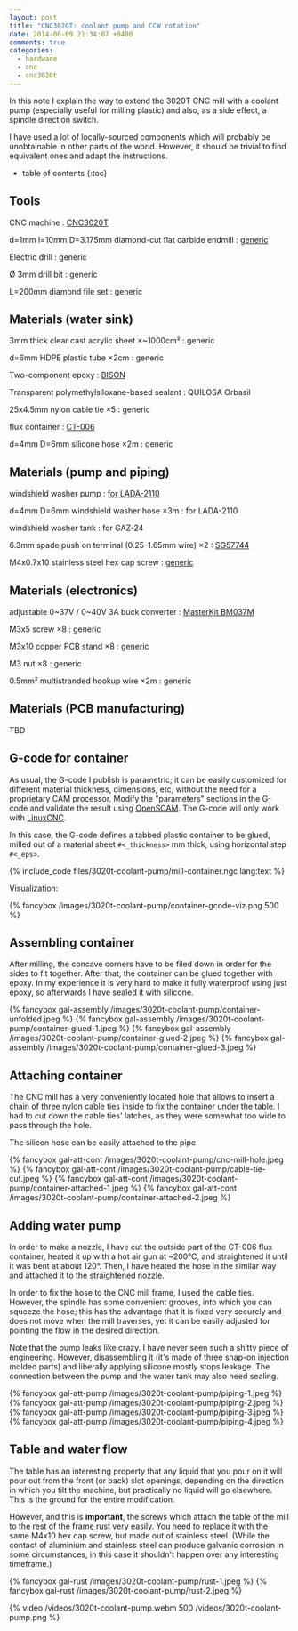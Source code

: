 ```yaml
---
layout: post
title: "CNC3020T: coolant pump and CCW rotation"
date: 2014-06-09 21:34:07 +0400
comments: true
categories:
  - hardware
  - cnc
  - cnc3020t
---
```


In this note I explain the way to extend the 3020T CNC mill with a coolant pump (especially useful for milling plastic) and also, as a side effect, a spindle direction switch.

I have used a lot of locally-sourced components which will probably be unobtainable in other parts of the world. However, it should be trivial to find equivalent ones and adapt the instructions.

<!-- more -->

* table of contents
{:toc}

Tools
-----

CNC machine
: [CNC3020T](http://www.freezepage.com/1395478161OWYSYNBZGX)

d=1mm l=10mm D=3.175mm diamond-cut flat carbide endmill
: [generic](https://archive.today/1958C)

Electric drill
: generic

Ø 3mm drill bit
: generic

L=200mm diamond file set
: generic

Materials (water sink)
----------------------

3mm thick clear cast acrylic sheet ×~1000cm²
: generic

d=6mm HDPE plastic tube ×2cm
: generic

Two-component epoxy
: [BISON](http://www.bison.net/en/products/647-2-components-adhesives/product/2266-epoxy-5-minutes/)

Transparent polymethylsiloxane-based sealant
: QUILOSA Orbasil

25x4.5mm nylon cable tie ×5
: generic

flux container
: [CT-006](http://www.chipdip.ru/product/ct-006/)

d=4mm D=6mm silicone hose ×2m
: generic

Materials (pump and piping)
---------------------------

windshield washer pump
: [for LADA-2110](http://www.gasgoo.com/auto-products/wiper-washer-318/1111988.html)

d=4mm D=6mm windshield washer hose ×3m
: for LADA-2110

windshield washer tank
: for GAZ-24

6.3mm spade push on terminal (0.25-1.65mm wire) ×2
: [SG57744](http://www.mantech.co.za/ProductInfo.aspx?Item=72M1648)

M4x0.7x10 stainless steel hex cap screw
: [generic](https://archive.today/pB61A)

Materials (electronics)
-----------------------

adjustable 0~37V / 0~40V 3A buck converter
: [MasterKit BM037M](http://www.masterkit.ru/main/set.php?code_id=850630)

M3x5 screw ×8
: generic

M3x10 copper PCB stand ×8
: generic

M3 nut ×8
: generic

0.5mm² multistranded hookup wire ×2m
: generic

Materials (PCB manufacturing)
-----------------------------

TBD

G-code for container
--------------------

As usual, the G-code I publish is parametric; it can be easily customized for different material thickness, dimensions, etc, without the need for a proprietary CAM processor. Modify the "parameters" sections in the G-code and validate the result using [OpenSCAM][]. The G-code will only work with [LinuxCNC][].

[linuxcnc]: http://linuxcnc.org/

In this case, the G-code defines a tabbed plastic container to be glued, milled out of a material sheet `#<_thickness>` mm thick, using horizontal step `#<_eps>`.

[openscam]: http://openscam.com/

{% include_code files/3020t-coolant-pump/mill-container.ngc lang:text %}

Visualization:

{% fancybox /images/3020t-coolant-pump/container-gcode-viz.png 500 %}

Assembling container
--------------------

After milling, the concave corners have to be filed down in order for the sides to fit together. After that, the container can be glued together with epoxy. In my experience it is very hard to make it fully waterproof using just epoxy, so afterwards I have sealed it with silicone.

{% fancybox gal-assembly /images/3020t-coolant-pump/container-unfolded.jpeg %}
{% fancybox gal-assembly /images/3020t-coolant-pump/container-glued-1.jpeg %}
{% fancybox gal-assembly /images/3020t-coolant-pump/container-glued-2.jpeg %}
{% fancybox gal-assembly /images/3020t-coolant-pump/container-glued-3.jpeg %}

Attaching container
-------------------

The CNC mill has a very conveniently located hole that allows to insert a chain of three nylon cable ties inside to fix the container under the table. I had to cut down the cable ties' latches, as they were somewhat too wide to pass through the hole.

The silicon hose can be easily attached to the pipe

{% fancybox gal-att-cont /images/3020t-coolant-pump/cnc-mill-hole.jpeg %}
{% fancybox gal-att-cont /images/3020t-coolant-pump/cable-tie-cut.jpeg %}
{% fancybox gal-att-cont /images/3020t-coolant-pump/container-attached-1.jpeg %}
{% fancybox gal-att-cont /images/3020t-coolant-pump/container-attached-2.jpeg %}

Adding water pump
-----------------

In order to make a nozzle, I have cut the outside part of the CT-006 flux container, heated it up with a hot air gun at ~200°C, and straightened it until it was bent at about 120°. Then, I have heated the hose in the similar way and attached it to the straightened nozzle.

In order to fix the hose to the CNC mill frame, I used the cable ties. However, the spindle has some convenient grooves, into which you can squeeze the hose; this has the advantage that it is fixed very securely and does not move when the mill traverses, yet it can be easily adjusted for pointing the flow in the desired direction.

Note that the pump leaks like crazy. I have never seen such a shitty piece of engineering. However, disassembling it (it's made of three snap-on injection molded parts) and liberally applying silicone mostly stops leakage. The connection between the pump and the water tank may also need sealing.

{% fancybox gal-att-pump /images/3020t-coolant-pump/piping-1.jpeg %}
{% fancybox gal-att-pump /images/3020t-coolant-pump/piping-2.jpeg %}
{% fancybox gal-att-pump /images/3020t-coolant-pump/piping-3.jpeg %}
{% fancybox gal-att-pump /images/3020t-coolant-pump/piping-4.jpeg %}

Table and water flow
--------------------

The table has an interesting property that any liquid that you pour on it will pour out from the front (or back) slot openings, depending on the direction in which you tilt the machine, but practically no liquid will go elsewhere. This is the ground for the entire modification.

However, and this is **important**, the screws which attach the table of the mill to the rest of the frame rust very easily. You need to replace it with the same M4x10 hex cap screw, but made out of stainless steel. (While the contact of aluminium and stainless steel can produce galvanic corrosion in some circumstances, in this case it shouldn't happen over any interesting timeframe.)

{% fancybox gal-rust /images/3020t-coolant-pump/rust-1.jpeg %}
{% fancybox gal-rust /images/3020t-coolant-pump/rust-2.jpeg %}

{% video /videos/3020t-coolant-pump.webm 500 /videos/3020t-coolant-pump.png %}
